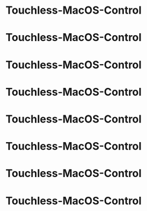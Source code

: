 # Touchless-MacOS-Control
# Touchless-MacOS-Control
# Touchless-MacOS-Control
# Touchless-MacOS-Control
# Touchless-MacOS-Control
# Touchless-MacOS-Control
# Touchless-MacOS-Control
# Touchless-MacOS-Control
